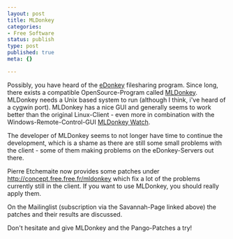 ```yaml
---
layout: post
title: MLDonkey
categories:
- Free Software
status: publish
type: post
published: true
meta: {}

---
```

Possibly, you have heard of the <a href="http://www.edonkey2000.com">eDonkey</a> filesharing program. Since long, there exists a compatible OpenSource-Program called <a href="http://savannah.nongnu.org/projects/mldonkey">MLDonkey</a>. MLDonkey needs a Unix based system to run (although I think, i've heard of a cygwin port). MLDonkey has a nice GUI and generally seems to work better than the original Linux-Client - even more in combination with the Windows-Remote-Control-GUI <a href="http://run.to/mldonkeywatch">MLDonkey Watch</a>.

The developer of MLDonkey seems to not longer have time to continue the development, which is a shame as there are still some small problems with the client - some of them making problems on the eDonkey-Servers out there.

Pierre Etchemaite now provides some patches under <a href="http://concept.free.free.fr/mldonkey">http://concept.free.free.fr/mldonkey</a> which fix a lot of the problems currently still in the client. If you want to use MLDonkey, you should really apply them.

On the Mailinglist (subscription via the Savannah-Page linked above) the patches and their results are discussed.

Don't hesitate and give MLDonkey and the Pango-Patches a try!
